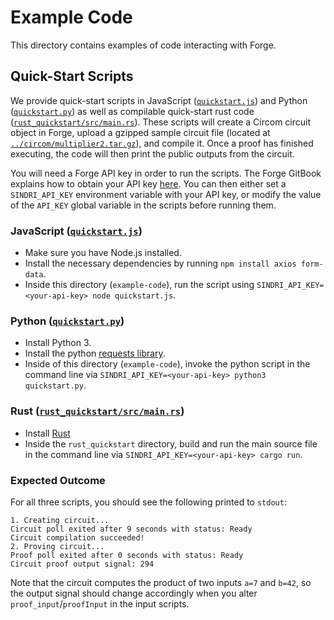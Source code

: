 # Example Code

This directory contains examples of code interacting with Forge.

## Quick-Start Scripts

We provide quick-start scripts in JavaScript ([`quickstart.js`](./quickstart.js)) and Python ([`quickstart.py`](./quickstart.py)) as well as compilable quick-start rust code ([`rust_quickstart/src/main.rs`](./rust_quickstart/src/main.rs)).
These scripts will create a Circom circuit object in Forge, upload a gzipped sample circuit file (located at [`../circom/multiplier2.tar.gz`](../circom/multiplier2.tar.gz)), and compile it.
Once a proof has finished executing, the code will then print the public outputs from the circuit.

You will need a Forge API key in order to run the scripts.
The Forge GitBook explains how to obtain your API key [here](https://sindri-labs.gitbook.io/forge/ZpTt7gQVuHU2jgnnKBQl/forge/using-forge/access-management#api-authentication).
You can then either set a `SINDRI_API_KEY` environment variable with your API key, or modify the value of the `API_KEY` global variable in the scripts before running them.

### JavaScript ([`quickstart.js`](./quickstart.js))

* Make sure you have Node.js installed.
* Install the necessary dependencies by running `npm install axios form-data`.
* Inside this directory (`example-code`), run the script using `SINDRI_API_KEY=<your-api-key> node quickstart.js`.

### Python ([`quickstart.py`](./quickstart.py))

* Install Python 3.
* Install the python [requests library](https://pypi.org/project/requests/).
* Inside of this directory (`example-code`), invoke the python script in the command line via `SINDRI_API_KEY=<your-api-key> python3 quickstart.py`.

### Rust ([`rust_quickstart/src/main.rs`](./rust_quickstart/src/main.rs))

* Install [Rust](https://doc.rust-lang.org/cargo/getting-started/installation.html)
* Inside the `rust_quickstart` directory, build and run the main source file in the command line via `SINDRI_API_KEY=<your-api-key> cargo run`.

### Expected Outcome

For all three scripts, you should see the following printed to `stdout`:

```
1. Creating circuit...
Circuit poll exited after 9 seconds with status: Ready
Circuit compilation succeeded!
2. Proving circuit...
Proof poll exited after 0 seconds with status: Ready
Circuit proof output signal: 294
```

Note that the circuit computes the product of two inputs `a=7` and `b=42`, so the output signal should change accordingly when you alter `proof_input`/`proofInput` in the input scripts.
